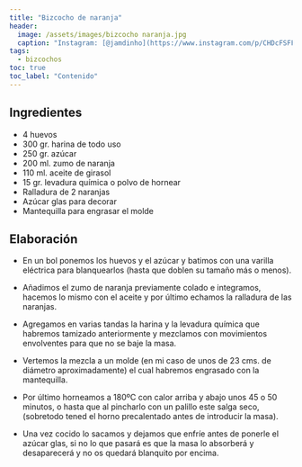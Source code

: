 ```yaml
---
title: "Bizcocho de naranja"
header:
  image: /assets/images/bizcocho naranja.jpg
  caption: "Instagram: [@jamdinho](https://www.instagram.com/p/CHDcFSFFSjY/)"
tags:
  - bizcochos
toc: true
toc_label: "Contenido"
---
```



## Ingredientes

- 4 huevos
- 300 gr. harina de todo uso
- 250 gr. azúcar
- 200 ml. zumo de naranja
- 110 ml. aceite de girasol
- 15 gr. levadura química o polvo de hornear
- Ralladura de 2 naranjas
- Azúcar glas para decorar
- Mantequilla para engrasar el molde


## Elaboración

- En un bol ponemos los huevos y el azúcar y batimos con una varilla eléctrica para blanquearlos (hasta que doblen su tamaño más o menos).

- Añadimos el zumo de naranja previamente colado e integramos, hacemos lo mismo con el aceite y por último echamos la ralladura de las naranjas.

- Agregamos en varias tandas la harina y la levadura química que habremos tamizado anteriormente y mezclamos con movimientos envolventes para que no se baje la masa.

- Vertemos la mezcla a un molde (en mi caso de unos de 23 cms. de diámetro aproximadamente) el cual habremos engrasado con la mantequilla.

- Por último horneamos a 180ºC con calor arriba y abajo unos 45 o 50 minutos, o hasta que al pincharlo con un palillo este salga seco, (sobretodo tened el horno precalentado antes de introducir la masa).

- Una vez cocido lo sacamos y dejamos que enfríe antes de ponerle el azúcar glas, si no lo que pasará es que la masa lo absorberá y desaparecerá y no os quedará blanquito por encima.